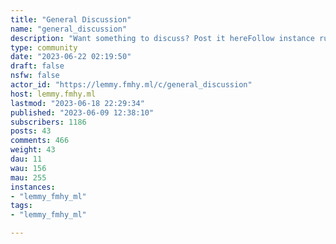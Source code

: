 ```yaml
---
title: "General Discussion" 
name: "general_discussion"
description: "Want something to discuss? Post it hereFollow instance rules, be decent human being..."
type: community
date: "2023-06-22 02:19:50"
draft: false
nsfw: false
actor_id: "https://lemmy.fmhy.ml/c/general_discussion"
host: lemmy.fmhy.ml
lastmod: "2023-06-18 22:29:34"
published: "2023-06-09 12:38:10"
subscribers: 1186
posts: 43
comments: 466
weight: 43
dau: 11
wau: 156
mau: 255
instances:
- "lemmy_fmhy_ml"
tags: 
- "lemmy_fmhy_ml"

---
```

